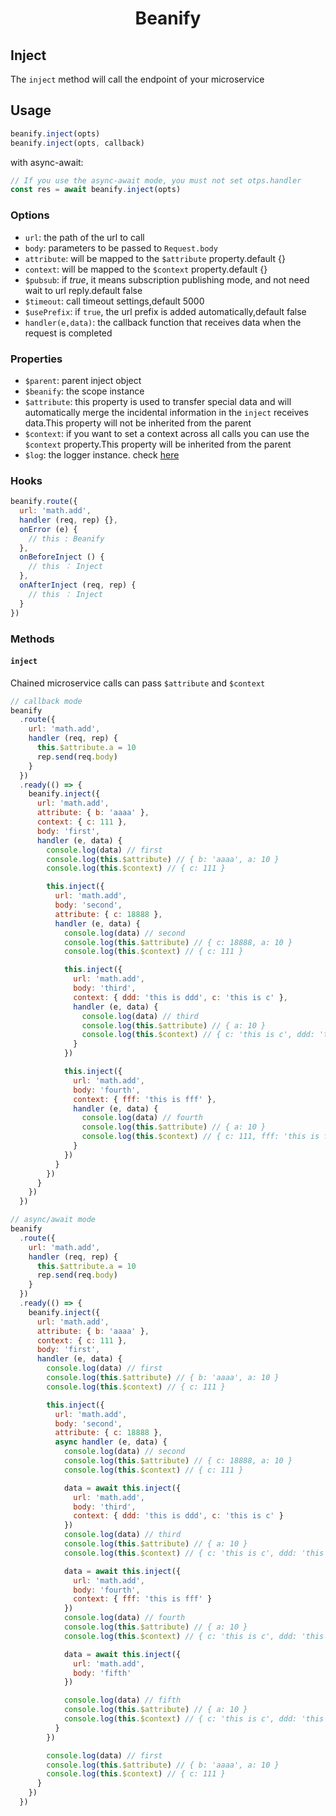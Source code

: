<h1 align="center">Beanify</h1>

## Inject

The `inject` method will call the endpoint of your microservice

## Usage

```javascript
beanify.inject(opts)
beanify.inject(opts, callback)
```

with async-await:

```javascript
// If you use the async-await mode, you must not set otps.handler
const res = await beanify.inject(opts)
```

### Options

- `url`: the path of the url to call
- `body`: parameters to be passed to `Request.body`
- `attribute`: will be mapped to the `$attribute` property.default {}
- `context`: will be mapped to the `$context` property.default {}
- `$pubsub`: if _true_, it means subscription publishing mode, and not need wait to url reply.default false
- `$timeout`: call timeout settings,default 5000
- `$usePrefix`: if `true`, the url prefix is added automatically,default false
- `handler(e,data)`: the callback function that receives data when the request is completed

### Properties

- `$parent`: parent inject object
- `$beanify`: the scope instance
- `$attribute`: this property is used to transfer special data and will automatically merge the incidental information in the `inject` receives data.This property will not be inherited from the parent
- `$context`: if you want to set a context across all calls you can use the `$context` property.This property will be inherited from the parent
- `$log`: the logger instance. check [here](https://github.com/pinojs/pino/blob/master/docs/api.md#logger)

### Hooks

```javascript
beanify.route({
  url: 'math.add',
  handler (req, rep) {},
  onError (e) {
    // this : Beanify
  },
  onBeforeInject () {
    // this ： Inject
  },
  onAfterInject (req, rep) {
    // this ： Inject
  }
})
```

### Methods

#### `inject`

Chained microservice calls can pass `$attribute` and `$context`

```javascript
// callback mode
beanify
  .route({
    url: 'math.add',
    handler (req, rep) {
      this.$attribute.a = 10
      rep.send(req.body)
    }
  })
  .ready(() => {
    beanify.inject({
      url: 'math.add',
      attribute: { b: 'aaaa' },
      context: { c: 111 },
      body: 'first',
      handler (e, data) {
        console.log(data) // first
        console.log(this.$attribute) // { b: 'aaaa', a: 10 }
        console.log(this.$context) // { c: 111 }

        this.inject({
          url: 'math.add',
          body: 'second',
          attribute: { c: 18888 },
          handler (e, data) {
            console.log(data) // second
            console.log(this.$attribute) // { c: 18888, a: 10 }
            console.log(this.$context) // { c: 111 }

            this.inject({
              url: 'math.add',
              body: 'third',
              context: { ddd: 'this is ddd', c: 'this is c' },
              handler (e, data) {
                console.log(data) // third
                console.log(this.$attribute) // { a: 10 }
                console.log(this.$context) // { c: 'this is c', ddd: 'this is ddd' }
              }
            })

            this.inject({
              url: 'math.add',
              body: 'fourth',
              context: { fff: 'this is fff' },
              handler (e, data) {
                console.log(data) // fourth
                console.log(this.$attribute) // { a: 10 }
                console.log(this.$context) // { c: 111, fff: 'this is fff' }
              }
            })
          }
        })
      }
    })
  })
```

```javascript
// async/await mode
beanify
  .route({
    url: 'math.add',
    handler (req, rep) {
      this.$attribute.a = 10
      rep.send(req.body)
    }
  })
  .ready(() => {
    beanify.inject({
      url: 'math.add',
      attribute: { b: 'aaaa' },
      context: { c: 111 },
      body: 'first',
      handler (e, data) {
        console.log(data) // first
        console.log(this.$attribute) // { b: 'aaaa', a: 10 }
        console.log(this.$context) // { c: 111 }

        this.inject({
          url: 'math.add',
          body: 'second',
          attribute: { c: 18888 },
          async handler (e, data) {
            console.log(data) // second
            console.log(this.$attribute) // { c: 18888, a: 10 }
            console.log(this.$context) // { c: 111 }

            data = await this.inject({
              url: 'math.add',
              body: 'third',
              context: { ddd: 'this is ddd', c: 'this is c' }
            })
            console.log(data) // third
            console.log(this.$attribute) // { a: 10 }
            console.log(this.$context) // { c: 'this is c', ddd: 'this is ddd' }

            data = await this.inject({
              url: 'math.add',
              body: 'fourth',
              context: { fff: 'this is fff' }
            })
            console.log(data) // fourth
            console.log(this.$attribute) // { a: 10 }
            console.log(this.$context) // { c: 'this is c', ddd: 'this is ddd', fff: 'this is fff' }

            data = await this.inject({
              url: 'math.add',
              body: 'fifth'
            })

            console.log(data) // fifth
            console.log(this.$attribute) // { a: 10 }
            console.log(this.$context) // { c: 'this is c', ddd: 'this is ddd', fff: 'this is fff' }
          }
        })

        console.log(data) // first
        console.log(this.$attribute) // { b: 'aaaa', a: 10 }
        console.log(this.$context) // { c: 111 }
      }
    })
  })
```
